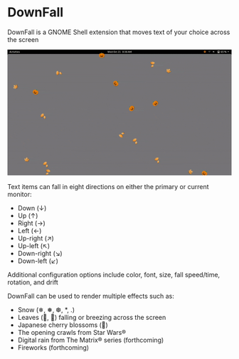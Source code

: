 # DownFall
DownFall is a GNOME Shell extension that moves text of your choice across the screen  

!["Picture"](./media/DownFall.gif)

Text items can fall in eight directions on either the primary or current monitor:  
* Down (↓)
* Up (↑)
* Right (→)
* Left (←)
* Up-right (↗)
* Up-left (↖)
* Down-right (↘)
* Down-left (↙)

Additional configuration options include color, font, size, fall speed/time, rotation, and drift

DownFall can be used to render multiple effects such as:  
* Snow (❄, ❅, ❆, *, .)
* Leaves (🍁️, 🍂️) falling or breezing across the screen
* Japanese cherry blossoms (🌸️)
* The opening crawls from Star Wars®
* Digital rain from The Matrix® series (forthcoming)
* Fireworks (forthcoming)
